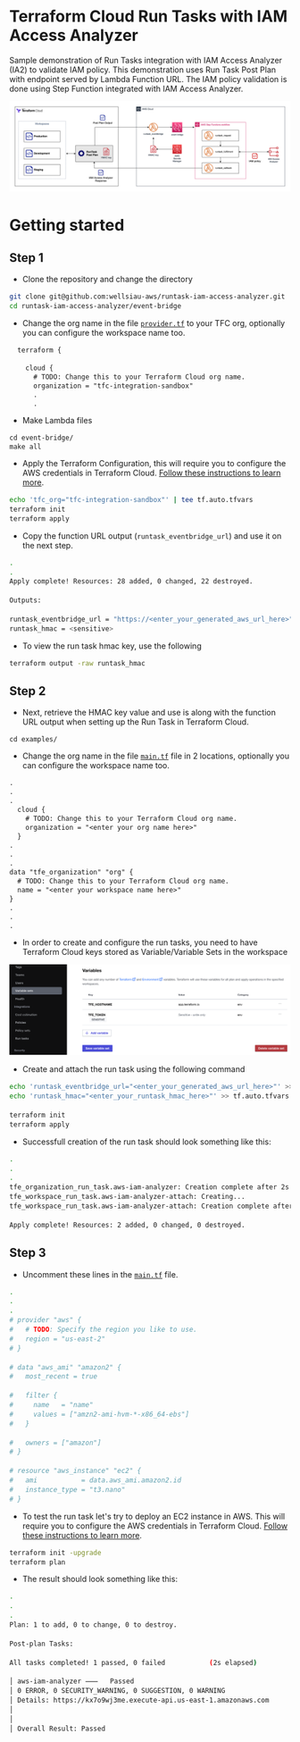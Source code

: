 # Terraform Cloud Run Tasks with IAM Access Analyzer

Sample demonstration of Run Tasks integration with IAM Access Analyzer (IA2) to validate IAM policy. This demonstration uses Run Task Post Plan with endpoint served by Lambda Function URL. The IAM policy validation is done using Step Function integrated with IAM Access Analyzer.

![Diagram](./diagram/RunTask-EventBridge.png)

# Getting started

## Step 1 

* Clone the repository and change the directory

```bash
git clone git@github.com:wellsiau-aws/runtask-iam-access-analyzer.git
cd runtask-iam-access-analyzer/event-bridge
```

* Change the org name in the file [`provider.tf`](/event-bridge/provider.tf#L5) to your TFC org, optionally you can configure the workspace name too.

```t
  terraform {

    cloud {
      # TODO: Change this to your Terraform Cloud org name.
      organization = "tfc-integration-sandbox"
      .
      .
```

* Make Lambda files

```
cd event-bridge/
make all
```

* Apply the Terraform Configuration, this will require you to configure the AWS credentials in Terraform Cloud. [Follow these instructions to learn more](https://developer.hashicorp.com/terraform/tutorials/cloud-get-started/cloud-create-variable-set).

```bash
echo 'tfc_org="tfc-integration-sandbox"' | tee tf.auto.tfvars
terraform init
terraform apply
```

* Copy the function URL output (`runtask_eventbridge_url`) and use it on the next step.

```bash
.
.
Apply complete! Resources: 28 added, 0 changed, 22 destroyed.

Outputs:

runtask_eventbridge_url = "https://<enter_your_generated_aws_url_here>"
runtask_hmac = <sensitive>
```

* To view the run task hmac key, use the following

```bash
terraform output -raw runtask_hmac
```

## Step 2 

* Next, retrieve the HMAC key value and use is along with the function URL output when setting up the Run Task in Terraform Cloud. 

```
cd examples/
```

* Change the org name in the file [`main.tf`](/examples/main.tf#L9) file in 2 locations, optionally you can configure the workspace name too.

```t
.
.
.
  cloud {
    # TODO: Change this to your Terraform Cloud org name.
    organization = "<enter your org name here>"
  }
.
.
.
data "tfe_organization" "org" {
  # TODO: Change this to your Terraform Cloud org name.
  name = "<enter your workspace name here>"
}
.
.
.
```

* In order to create and configure the run tasks, you need to have Terraform Cloud keys stored as Variable/Variable Sets in the workspace

![TFC Configure Variable Set](diagram/TerraformCloud-VariableSets.png?raw=true "Configure Terraform Cloud Variable Set")

 * Create and attach the run task using the following command

```bash
echo 'runtask_eventbridge_url="<enter_your_generated_aws_url_here>"' >> tf.auto.tfvars
echo 'runtask_hmac="<enter_your_runtask_hmac_here>"' >> tf.auto.tfvars

terraform init
terraform apply
```

* Successfull creation of the run task should look something like this:

```bash
.
.
.
tfe_organization_run_task.aws-iam-analyzer: Creation complete after 2s [id=task-MPeju2LbLexXBzhg]
tfe_workspace_run_task.aws-iam-analyzer-attach: Creating...
tfe_workspace_run_task.aws-iam-analyzer-attach: Creation complete after 1s [id=wstask-YXFF3NSXtjx9xCMP]

Apply complete! Resources: 2 added, 0 changed, 0 destroyed.
```
 
## Step 3
  
* Uncomment these lines in the [`main.tf`](/examples/main.tf#L59) file.

```bash
.
.
.
# provider "aws" {
#   # TODO: Specify the region you like to use.
#   region = "us-east-2"
# }

# data "aws_ami" "amazon2" {
#   most_recent = true

#   filter {
#     name   = "name"
#     values = ["amzn2-ami-hvm-*-x86_64-ebs"]
#   }

#   owners = ["amazon"]
# }

# resource "aws_instance" "ec2" {
#   ami           = data.aws_ami.amazon2.id
#   instance_type = "t3.nano"
# }
```
* To test the run task let's try to deploy an EC2 instance in AWS. This will require you to configure the AWS credentials in Terraform Cloud. [Follow these instructions to learn more](https://developer.hashicorp.com/terraform/tutorials/cloud-get-started/cloud-create-variable-set).

```bash
terraform init -upgrade
terraform plan
```

* The result should look something like this:

```bash
.
.
.
Plan: 1 to add, 0 to change, 0 to destroy.

Post-plan Tasks:

All tasks completed! 1 passed, 0 failed           (2s elapsed)

│ aws-iam-analyzer ⸺   Passed
│ 0 ERROR, 0 SECURITY_WARNING, 0 SUGGESTION, 0 WARNING
│ Details: https://kx7o9wj3me.execute-api.us-east-1.amazonaws.com
│ 
│ 
│ Overall Result: Passed
```

